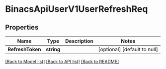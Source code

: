 # BinacsApiUserV1UserRefreshReq

## Properties
Name | Type | Description | Notes
------------ | ------------- | ------------- | -------------
**RefreshToken** | **string** |  | [optional] [default to null]

[[Back to Model list]](../README.md#documentation-for-models) [[Back to API list]](../README.md#documentation-for-api-endpoints) [[Back to README]](../README.md)


